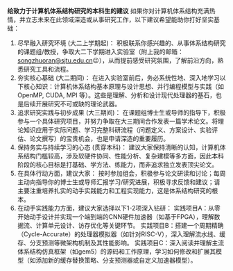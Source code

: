 **给致力于计算机体系结构研究的本科生的建议**
如果你对计算机体系结构充满热情，并立志未来在此领域深造或从事研究工作，以下建议希望能助你打好坚实基础：

1. 尽早融入研究环境 (大二上学期起)：
积极联系你感兴趣的、从事体系结构研究的课题组/教授，争取大二下学期进入实验室（附上我的邮箱：songzhuoran@sjtu.edu.cn😉），从而提前感受研究氛围，了解前沿方向，熟悉研究工具和流程。
2. 夯实核心基础 (大二期间)：
在进入实验室前后，务必系统性地、深入地学习以下核心知识：计算机体系结构基本原理与设计思想、并行编程模型与实践（如 OpenMP, CUDA, MPI 等）。这些是理解、分析和设计现代处理器的基石，也是后续开展研究不可或缺的理论武器。
3. 追求研究实践与初步成果 (大三期间)：
在课题组博士生或导师的指导下，积极参与一个具体研究项目，并努力争取在大三期间合作发表一篇学术论文。将理论知识应用于实际问题、学习完整科研流程（问题定义、方案设计、实验评估、论文撰写）的宝贵机会，也是申请深造的重要履历。
4. 保持务实与持续学习的心态 (贯穿本科)：
建议大家保持清晰的认知，计算机体系结构门槛较高，涉及软硬件协同、性能分析、复杂建模等多方面，因此本科阶段的核心目标是打基础、学方法、练能力，而非追求独立发表顶尖论文。
5. 在具体行动方面，建议大家：
按时参加组会，积极参与论文研读和讨论；每周主动向指导你的博士生或导师汇报学习/研究进展，积极寻求反馈和建议；请主要注重培养扎实的动手实践能力和工程实现能力，这是体系结构研究的根本。
6. 在动手实践能力方面，建议大家选择以下1-2项深入钻研：
实践项目A：从零开始动手设计并实现一个端到端的CNN硬件加速器（如基于FPGA），理解数据流、计算单元设计、访存优化等关键环节。
实践项目B：搭建一个周期精确（Cycle-Accurate）的处理器模拟器（如针对RISC-V），深入理解流水线、缓存、分支预测等微架构机制及其性能影响。
实践项目C：深入阅读并理解主流体系结构仿真框架（如gem5）的源码和工作原理，学习如何修改和扩展其模型（如添加新的缓存替换策略、分支预测器或自定义加速器模型）。
